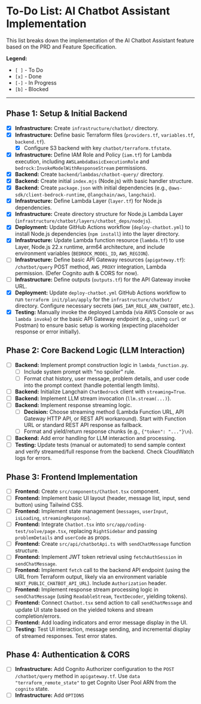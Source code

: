 # To-Do List: AI Chatbot Assistant Implementation

This list breaks down the implementation of the AI Chatbot Assistant feature based on the PRD and Feature Specification.

**Legend:**

- `[ ]` - To Do
- `[x]` - Done
- `[-]` - In Progress
- `[b]` - Blocked

---

## Phase 1: Setup & Initial Backend

- [x] **Infrastructure:** Create `infrastructure/chatbot/` directory.
- [x] **Infrastructure:** Define basic Terraform files (`providers.tf`, `variables.tf`, `backend.tf`).
  - [x] Configure S3 backend with key `chatbot/terraform.tfstate`.
- [x] **Infrastructure:** Define IAM Role and Policy (`iam.tf`) for Lambda execution, including `AWSLambdaBasicExecutionRole` and `bedrock:InvokeModelWithResponseStream` permissions.
- [x] **Backend:** Create `backend/lambdas/chatbot-query/` directory.
- [x] **Backend:** Create initial `index.mjs` (Node.js) with basic handler structure.
- [x] **Backend:** Create `package.json` with initial dependencies (e.g., `@aws-sdk/client-bedrock-runtime`, `@langchain/aws`, `langchain`).
- [x] **Infrastructure:** Define Lambda Layer (`layer.tf`) for Node.js dependencies.
- [x] **Infrastructure:** Create directory structure for Node.js Lambda Layer (`infrastructure/chatbot/layers/chatbot_deps/nodejs`).
- [x] **Deployment:** Update GitHub Actions workflow (`deploy-chatbot.yml`) to install Node.js dependencies (`npm install`) into the layer directory.
- [x] **Infrastructure:** Update Lambda function resource (`lambda.tf`) to use Layer, Node.js 22.x runtime, arm64 architecture, and include environment variables (`BEDROCK_MODEL_ID`, `AWS_REGION`).
- [ ] **Infrastructure:** Define basic API Gateway resources (`apigateway.tf`): `/chatbot/query` POST method, `AWS_PROXY` integration, Lambda permission. (Defer Cognito auth & CORS for now).
- [ ] **Infrastructure:** Define outputs (`outputs.tf`) for the API Gateway invoke URL.
- [x] **Deployment:** Update `deploy-chatbot.yml` GitHub Actions workflow to run `terraform init/plan/apply` for the `infrastructure/chatbot/` directory. Configure necessary secrets (`AWS_IAM_ROLE_ARN_CHATBOT`, etc.).
- [x] **Testing:** Manually invoke the deployed Lambda (via AWS Console or `aws lambda invoke`) or the basic API Gateway endpoint (e.g., using `curl` or Postman) to ensure basic setup is working (expecting placeholder response or error initially).

## Phase 2: Core Backend Logic (LLM Interaction)

- [ ] **Backend:** Implement prompt construction logic in `lambda_function.py`.
  - [ ] Include system prompt with "no spoiler" rule.
  - [ ] Format chat history, user message, problem details, and user code into the prompt context (handle potential length limits).
- [ ] **Backend:** Initialize Langchain `ChatBedrock` client with `streaming=True`.
- [ ] **Backend:** Implement LLM stream invocation (`llm.stream(...)`).
- [ ] **Backend:** Implement response streaming logic.
  - [ ] **Decision:** Choose streaming method (Lambda Function URL, API Gateway HTTP API, or REST API workaround). Start with Function URL or standard REST API response as fallback.
  - [ ] Format and yield/return response chunks (e.g., `{"token": "..."}\n`).
- [ ] **Backend:** Add error handling for LLM interaction and processing.
- [ ] **Testing:** Update tests (manual or automated) to send sample context and verify streamed/full response from the backend. Check CloudWatch logs for errors.

## Phase 3: Frontend Implementation

- [ ] **Frontend:** Create `src/components/Chatbot.tsx` component.
- [ ] **Frontend:** Implement basic UI layout (header, message list, input, send button) using Tailwind CSS.
- [ ] **Frontend:** Implement state management (`messages`, `userInput`, `isLoading`, `streamingResponse`).
- [ ] **Frontend:** Integrate `Chatbot.tsx` into `src/app/coding-test/solve/page.tsx`, replacing `RightSidebar` and passing `problemDetails` and `userCode` as props.
- [ ] **Frontend:** Create `src/api/chatbotApi.ts` with `sendChatMessage` function structure.
- [ ] **Frontend:** Implement JWT token retrieval using `fetchAuthSession` in `sendChatMessage`.
- [ ] **Frontend:** Implement `fetch` call to the backend API endpoint (using the URL from Terraform output, likely via an environment variable `NEXT_PUBLIC_CHATBOT_API_URL`). Include `Authorization` header.
- [ ] **Frontend:** Implement response stream processing logic in `sendChatMessage` (using `ReadableStream`, `TextDecoder`, yielding tokens).
- [ ] **Frontend:** Connect `Chatbot.tsx` send action to call `sendChatMessage` and update UI state based on the yielded tokens and stream completion/errors.
- [ ] **Frontend:** Add loading indicators and error message display in the UI.
- [ ] **Testing:** Test UI interaction, message sending, and incremental display of streamed responses. Test error states.

## Phase 4: Authentication & CORS

- [ ] **Infrastructure:** Add Cognito Authorizer configuration to the `POST /chatbot/query` method in `apigateway.tf`. Use `data "terraform_remote_state"` to get Cognito User Pool ARN from the `cognito` state.
- [ ] **Infrastructure:** Add `OPTIONS`
